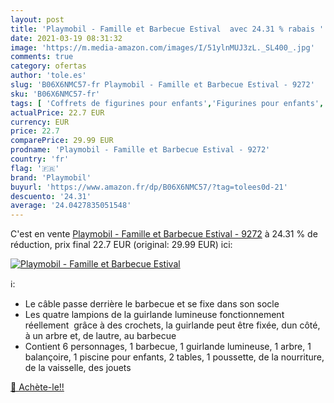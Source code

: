 ```yaml
---
layout: post
title: 'Playmobil - Famille et Barbecue Estival  avec 24.31 % rabais '
date: 2021-03-19 08:31:32
image: 'https://m.media-amazon.com/images/I/51ylnMUJ3zL._SL400_.jpg'
comments: true
category: ofertas
author: 'tole.es'
slug: 'B06X6NMC57-fr Playmobil - Famille et Barbecue Estival - 9272'
sku: 'B06X6NMC57-fr'
tags: [ 'Coffrets de figurines pour enfants','Figurines pour enfants','Jeux et Jouets','Jeux et jouets','playmobil', ]
actualPrice: 22.7 EUR
currency: EUR
price: 22.7
comparePrice: 29.99 EUR
prodname: 'Playmobil - Famille et Barbecue Estival - 9272'
country: 'fr'
flag: '🇫🇷'
brand: 'Playmobil'
buyurl: 'https://www.amazon.fr/dp/B06X6NMC57/?tag=tolees0d-21'
descuento: '24.31'
average: '24.0427835051548'
---
```


C'est en vente [Playmobil - Famille et Barbecue Estival - 9272](https://www.amazon.fr/dp/B06X6NMC57/?tag=tolees0d-21)  à  24.31 % de réduction, prix final  22.7 EUR (original: 29.99 EUR) ici:

[![Playmobil - Famille et Barbecue Estival ](https://m.media-amazon.com/images/I/51ylnMUJ3zL._SL400_.jpg)](https://www.amazon.fr/dp/B06X6NMC57/?tag=tolees0d-21)

ℹ️:

- Le câble passe derrière le barbecue et se fixe dans son socle
- Les quatre lampions de la guirlande lumineuse fonctionnement réellement  grâce à des crochets, la guirlande peut être fixée, dun côté, à un arbre et, de lautre, au barbecue
- Contient 6 personnages, 1 barbecue, 1 guirlande lumineuse, 1 arbre, 1 balançoire, 1 piscine pour enfants, 2 tables, 1 poussette, de la nourriture, de la vaisselle, des jouets

[🛒 Achète-le!!](https://www.amazon.fr/dp/B06X6NMC57/?tag=tolees0d-21)
